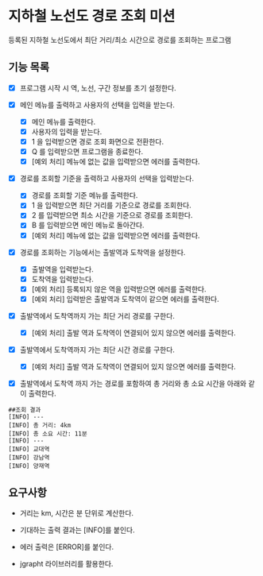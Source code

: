 # 지하철 노선도 경로 조회 미션

등록된 지하철 노선도에서 최단 거리/최소 시간으로 경로를 조회하는 프로그램

## 기능 목록

  - [x] 프로그램 시작 시 역, 노선, 구간 정보를 초기 설정한다.

  - [x] 메인 메뉴를 출력하고 사용자의 선택을 입력을 받는다.

    - [x] 메인 메뉴를 출력한다.
    - [x] 사용자의 입력을 받는다.
    - [x] 1 을 입력받으면 경로 조회 화면으로 전환한다.
    - [x] Q 를 입력받으면 프로그램을 종료한다.
    - [x] [예외 처리] 메뉴에 없는 값을 입력받으면 에러를 출력한다.

  - [x] 경로를 조회할 기준을 출력하고 사용자의 선택을 입력받는다.

    - [x] 경로를 조회할 기준 메뉴를 출력한다.
    - [x] 1 을 입력받으면 최단 거리를 기준으로 경로를 조회한다.
    - [x] 2 를 입력받으면 최소 시간을 기준으로 경로를 조회한다.
    - [x] B 를 입력받으면 메인 메뉴로 돌아간다.
    - [x] [예외 처리] 메뉴에 없는 값을 입력받으면 에러를 출력한다.

  - [x] 경로를 조회하는 기능에서는 출발역과 도착역을 설정한다.
  
    - [x] 출발역을 입력받는다.
    - [x] 도착역을 입력받는다.
    - [x] [예외 처리] 등록되지 않은 역을 입력받으면 에러를 출력한다.
    - [x] [예외 처리] 입력받은 출발역과 도착역이 같으면 에러를 출력한다.

  - [x] 출발역에서 도착역까지 가는 최단 거리 경로를 구한다.

    - [x] [예외 처리] 출발 역과 도착역이 연결되어 있지 않으면 에러를 출력한다.

  - [x] 출발역에서 도착역까지 가는 최단 시간 경로를 구한다.

    - [x] [예외 처리] 출발 역과 도착역이 연결되어 있지 않으면 에러를 출력한다.

  - [x] 출발역에서 도착역 까지 가는 경로를 포함하여 총 거리와 총 소요 시간을 아래와 같이 출력한다.

```
##조회 결과
[INFO] ---
[INFO] 총 거리: 4km
[INFO] 총 소요 시간: 11분
[INFO] ---
[INFO] 교대역
[INFO] 강남역
[INFO] 양재역
```

## 요구사항

  - 거리는 km, 시간은 분 단위로 계산한다.
  
  - 기대하는 출력 결과는 [INFO]를 붙인다.
  
  - 에러 출력은 [ERROR]를 붙인다.
  
  - jgrapht 라이브러리를 활용한다.